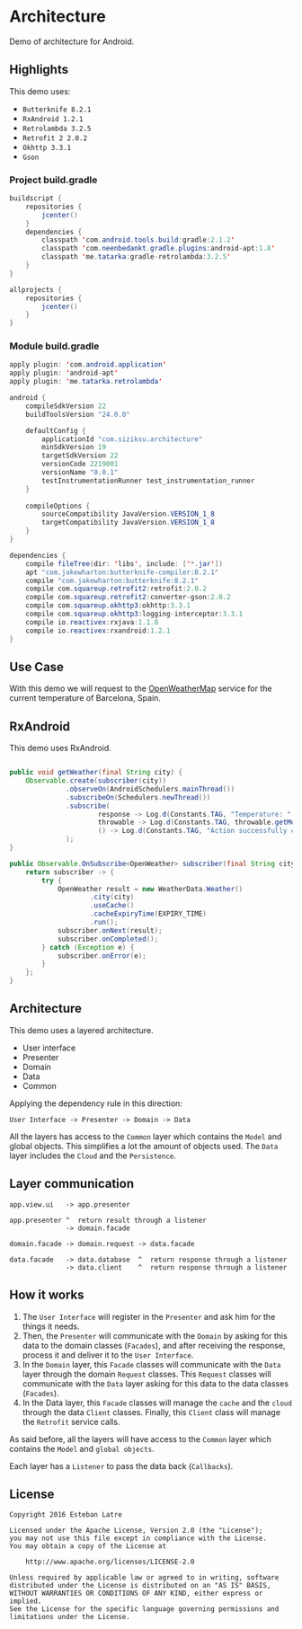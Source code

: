# Architecture

Demo of architecture for Android.

## Highlights

This demo uses:

+ `Butterknife 8.2.1`
+ `RxAndroid 1.2.1`
+ `Retrolambda 3.2.5`
+ `Retrofit 2 2.0.2`
+ `Okhttp 3.3.1`
+ `Gson`

### Project build.gradle

```java
buildscript {
    repositories {
        jcenter()
    }
    dependencies {
        classpath 'com.android.tools.build:gradle:2.1.2'
        classpath 'com.neenbedankt.gradle.plugins:android-apt:1.8'
        classpath 'me.tatarka:gradle-retrolambda:3.2.5'
    }
}

allprojects {
    repositories {
        jcenter()
    }
}
```

### Module build.gradle


```java
apply plugin: 'com.android.application'
apply plugin: 'android-apt'
apply plugin: 'me.tatarka.retrolambda'

android {
    compileSdkVersion 22
    buildToolsVersion "24.0.0"

    defaultConfig {
        applicationId "com.siziksu.architecture"
        minSdkVersion 19
        targetSdkVersion 22
        versionCode 2219001
        versionName "0.0.1"
        testInstrumentationRunner test_instrumentation_runner
    }
    
    compileOptions {
        sourceCompatibility JavaVersion.VERSION_1_8
        targetCompatibility JavaVersion.VERSION_1_8
    }
}

dependencies {
    compile fileTree(dir: 'libs', include: ['*.jar'])
    apt "com.jakewharton:butterknife-compiler:8.2.1"
    compile "com.jakewharton:butterknife:8.2.1"
    compile com.squareup.retrofit2:retrofit:2.0.2
    compile com.squareup.retrofit2:converter-gson:2.0.2
    compile com.squareup.okhttp3:okhttp:3.3.1
    compile com.squareup.okhttp3:logging-interceptor:3.3.1
    compile io.reactivex:rxjava:1.1.8
    compile io.reactivex:rxandroid:1.2.1
}
```

## Use Case

With this demo we will request to the [OpenWeatherMap](http://openweathermap.org/) service for the current temperature of Barcelona, Spain.

## RxAndroid

This demo uses RxAndroid.

```java

public void getWeather(final String city) {
    Observable.create(subscriber(city))
              .observeOn(AndroidSchedulers.mainThread())
              .subscribeOn(Schedulers.newThread())
              .subscribe(
                      response -> Log.d(Constants.TAG, "Temperature: " + response.getMain().getTemperature()),
                      throwable -> Log.d(Constants.TAG, throwable.getMessage(), throwable),
                      () -> Log.d(Constants.TAG, "Action successfully completed")
              );
}

public Observable.OnSubscribe<OpenWeather> subscriber(final String city) {
    return subscriber -> {
        try {
            OpenWeather result = new WeatherData.Weather()
                    .city(city)
                    .useCache()
                    .cacheExpiryTime(EXPIRY_TIME)
                    .run();
            subscriber.onNext(result);
            subscriber.onCompleted();
        } catch (Exception e) {
            subscriber.onError(e);
        }
    };
}
```

## Architecture

This demo uses a layered architecture.

+ User interface
+ Presenter
+ Domain
+ Data
+ Common

Applying the dependency rule in this direction:

    User Interface -> Presenter -> Domain -> Data

All the layers has access to the `Common` layer which contains the `Model` and global objects. This simplifies a lot the amount of objects used.
The `Data` layer includes the `Cloud` and the `Persistence`.

## Layer communication

```
app.view.ui   -> app.presenter

app.presenter ^  return result through a listener
              -> domain.facade

domain.facade -> domain.request -> data.facade

data.facade   -> data.database  ^  return response through a listener
              -> data.client    ^  return response through a listener
```

## How it works

1. The `User Interface` will register in the `Presenter` and ask him for the things it needs.
2. Then, the `Presenter` will communicate with the `Domain` by asking for this data to the domain classes (`Facades`), and after receiving the response, process it and deliver it to the `User Interface`.
3. In the `Domain` layer, this `Facade` classes will communicate with the `Data` layer through the domain `Request` classes. This `Request` classes will communicate with the `Data` layer asking for this data to the data classes (`Facades`).
4. In the Data layer, this `Facade` classes will manage the `cache` and the `cloud` through the data `Client` classes. Finally, this `Client` class will manage the `Retrofit` service calls.

As said before, all the layers will have access to the `Common` layer which contains the `Model` and `global objects`.

Each layer has a `Listener` to pass the data back (`Callbacks`).

## License

    Copyright 2016 Esteban Latre

    Licensed under the Apache License, Version 2.0 (the "License");
    you may not use this file except in compliance with the License.
    You may obtain a copy of the License at

        http://www.apache.org/licenses/LICENSE-2.0

    Unless required by applicable law or agreed to in writing, software
    distributed under the License is distributed on an "AS IS" BASIS,
    WITHOUT WARRANTIES OR CONDITIONS OF ANY KIND, either express or implied.
    See the License for the specific language governing permissions and
    limitations under the License.
